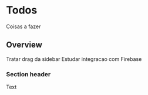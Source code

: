 # Todos

Coisas a fazer

## Overview

Tratar drag da sidebar
Estudar integracao com Firebase

### Section header

<!--@START_MENU_TOKEN@-->Text<!--@END_MENU_TOKEN@-->
